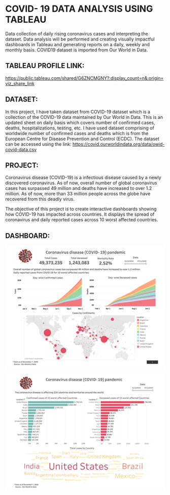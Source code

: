 # COVID- 19 DATA ANALYSIS USING TABLEAU

Data collection of daily rising coronavirus cases and interpreting the dataset. Data analysis will be performed and creating visually impactful dashboards in Tableau and generating reports on a daily, weekly and monthly basis. COVID19 dataset is imported from Our World in Data.

## TABLEAU PROFILE LINK:
https://public.tableau.com/shared/G6ZNCMGNY?:display_count=n&:origin=viz_share_link

## DATASET: 
In this project, I have taken dataset from COVID-19 dataset which is a collection of the COVID-19 data maintained by Our World in Data. This is an updated sheet on daily basis which covers number of confirmed cases, deaths, hospitalizations, testing, etc. I have used dataset comprising of worldwide number of confirmed cases and deaths which is from the European Centre for Disease Prevention and Control (ECDC).
The dataset can be accessed using the link:  https://covid.ourworldindata.org/data/owid-covid-data.csv

## PROJECT: 
Coronavirus disease (COVID-19) is a infectious disease caused by a newly discovered coronavirus. As of now, overall number of global coronavirus cases has surpassed 49 million and deaths have increased to over 1.2 million. As of now, more than 33 million people across the globe have recovered from this deadly virus.

The objective of this project is to create interactive dashboards showing how COVID-19 has impacted across countries. It displays the spread of coronavirus and daily reported cases across 10 worst affected countries.

## DASHBOARD:
![Geo map dashboard](/screenshots/Dashboard1.png?raw=true "Geo_map_dashboard")


![Bar chart dashboard](/screenshots/Dashboard2.png?raw=true "Bar_chart_dashboard")
